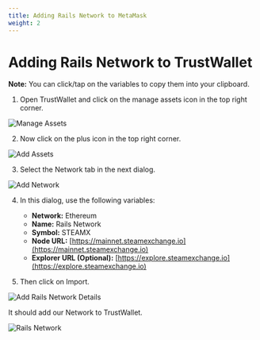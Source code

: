 ```yaml
---
title: Adding Rails Network to MetaMask
weight: 2
---
```

# Adding Rails Network to TrustWallet

**Note:** You can click/tap on the variables to copy them into your clipboard.

1. Open TrustWallet and click on the manage assets icon in the top right corner.

![Manage Assets](TW-Interact-With-Rails-Network-01.jpg)

2. Now click on the plus icon in the top right corner.

![Add Assets](TW-Interact-With-Rails-Network-02.jpg)

3. Select the Network tab in the next dialog.

![Add Network](TW-Interact-With-Rails-Network-04.jpg)

4. In this dialog, use the following variables:
   - **Network:** Ethereum
   - **Name:** Rails Network
   - **Symbol:** STEAMX
   - **Node URL:** [https://mainnet.steamexchange.io](https://mainnet.steamexchange.io)
   - **Explorer URL (Optional):** [https://explore.steamexchange.io](https://explore.steamexchange.io)
    
5. Then click on Import.

![Add Rails Network Details](TW-Interact-With-Rails-Network-05.jpg)

It should add our Network to TrustWallet.

![Rails Network](TW-Interact-With-Rails-Network-06.jpg)

